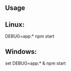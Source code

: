 <h2>Usage</h2> 

<h2>Linux:</h2> 
<p>DEBUG=app:&ast; npm start</p>
<h2>Windows:</h2>
<p>set DEBUG=app:&ast; & npm start</p>